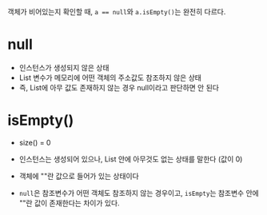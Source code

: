 객체가 비어있는지 확인할 때, 
`a == null`와 `a.isEmpty()`는 완전히 다르다. 

# null
- 인스턴스가 생성되지 않은 상태
- List 변수가 메모리에 어떤 객체의 주소값도 참조하지 않은 상태
- 즉, List에 아무 값도 존재하지 않는 경우 null이라고 판단하면 안 된다

# isEmpty()
- size() = 0
- 인스턴스는 생성되어 있으나, List 안에 아무것도 없는 상태를 말한다 (값이 0)
- 객체에 ""란 값으로 들어가 있는 상태이다

- `null`은 참조변수가 어떤 객체도 참조하지 않는 경우이고, `isEmpty`는 참조변수 안에 ""란 값이 존재한다는 차이가 있다.
